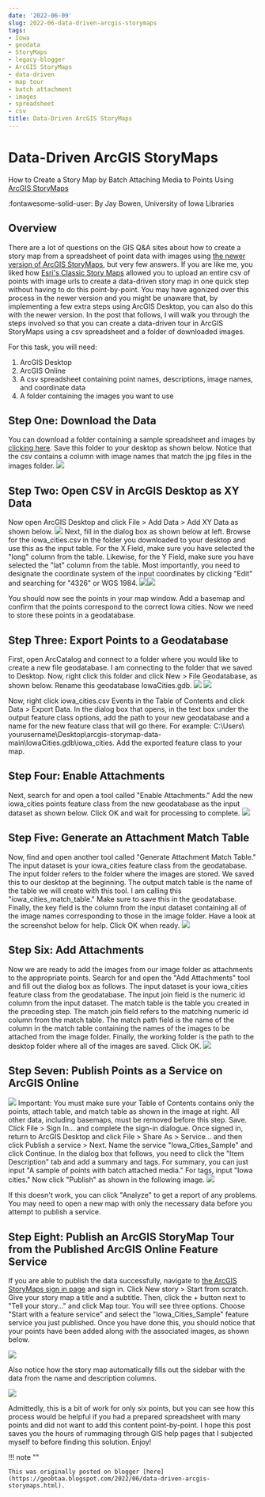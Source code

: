 ```yaml
---
date: '2022-06-09'
slug: 2022-06-data-driven-arcgis-storymaps
tags:
- Iowa
- geodata
- StoryMaps
- legacy-blogger
- ArcGIS StoryMaps
- data-driven
- map tour
- batch attachment
- images
- spreadsheet
- csv
title: Data-Driven ArcGIS StoryMaps
---
```


# Data-Driven ArcGIS StoryMaps

How to Create a Story Map by Batch Attaching Media to Points Using [ArcGIS StoryMaps](https://www.esri.com/en-us/arcgis/products/arcgis-storymaps/overview) 

:fontawesome-solid-user: By Jay Bowen, University of Iowa Libraries 

## Overview 

There are a lot of questions on the GIS Q&A sites about how to create a story map from a spreadsheet of point data with images using [the newer version of ArcGIS StoryMaps](https://www.esri.com/en-us/arcgis/products/arcgis-storymaps/overview), but very few answers. If you are like me, you liked how [Esri's Classic Story Maps](https://storymaps-classic.arcgis.com/en/) allowed you to upload an entire csv of points with image urls to create a data-driven story map in one quick step without having to do this point-by-point. You may have agonized over this process in the newer version and you might be unaware that, by implementing a few extra steps using ArcGIS Desktop, you can also do this with the newer version. In the post that follows, I will walk you through the steps involved so that you can create a data-driven tour in ArcGIS StoryMaps using a csv spreadsheet and a folder of downloaded images. <!-- more --> 

For this task, you will need: 

1. ArcGIS Desktop 
2. ArcGIS Online 
3. A csv spreadsheet containing point names, descriptions, image names, and coordinate data 
4. A folder containing the images you want to use 

## Step One: Download the Data 

You can download a folder containing a sample spreadsheet and images by [clicking here](https://github.com/jebowe3/arcgis-storymap-data/archive/refs/heads/main.zip). Save this folder to your desktop as shown below. Notice that the csv contains a column with image names that match the jpg files in the images folder. ![](https://lh6.googleusercontent.com/4C1tiL_vvb2hpbFp4JBeBnbC-BHS9diIiP-wSRwXIVNRA28p4jcjREDP_kHhkzWdYDUgXIhl6GpLNvNt3gKqBm6puC23tuqBkAUcXtEFn-ryUJzvbo2vErLWHkrXHVZrxyiPNWjCGTMm_mJCPw) 

## Step Two: Open CSV in ArcGIS Desktop as XY Data 

Now open ArcGIS Desktop and click File > Add Data > Add XY Data as shown below. ![](https://lh5.googleusercontent.com/weHujZ406PkLmEfWvf30ROoTnPCg4JdouSbHvkvTK_P5n2bq6phcGRvWIMWKIxQRmms1minfNJmk8s51WFSyHyiyKFlHbR55NO1bQ1Vby8A9Y7n5A0O0ZzeN47Ffv9SFxsIe_498XBcgY2JCaQ) Next, fill in the dialog box as shown below at left. Browse for the iowa_cities.csv in the folder you downloaded to your desktop and use this as the input table. For the X Field, make sure you have selected the "long" column from the table. Likewise, for the Y Field, make sure you have selected the "lat" column from the table. Most importantly, you need to designate the coordinate system of the input coordinates by clicking "Edit" and searching for "4326" or WGS 1984. ![](https://lh6.googleusercontent.com/iLvUjDFCNEP7QieqJmE3rcYJ0izkX_T6nEWuiY766pb1_vK1MzpzjFJml35YJUHre6NvIGUL6hy8vKq31ehK1CBHDWGveqxFrqssa3DPshdE7kdxnqyT5ajOuRdIXtAfhAXPZpaehW4_IvMJfg)![](https://lh6.googleusercontent.com/nsYoFTrnIklWr6DDrNg5M26VqNjxn0WQcZJN7xdmoHJjODYz6Qgof3mLajAAmpkH5hYBONqe3BsyG_Drf4pQG0qq_Vrd7oSauuCPeybiVFuzk4fWdRUJvXYwNFYmCeQuQbPdnOa1nfZ7Fo0fKA) 

You should now see the points in your map window. Add a basemap and confirm that the points correspond to the correct Iowa cities. Now we need to store these points in a geodatabase. 

## Step Three: Export Points to a Geodatabase 

First, open ArcCatalog and connect to a folder where you would like to create a new file geodatabase. I am connecting to the folder that we saved to Desktop. Now, right click this folder and click New > File Geodatabase, as shown below. Rename this geodatabase IowaCities.gdb. ![](https://lh5.googleusercontent.com/c4lAJM8_W2tRt5ysR1z4ZWKZHPYIDAtVjlh_KCqbooSVTK408jGHOKkX01XH5gqiZoPN_auPC-SKYJP9PnRRuTdXqOIrcWIfODBFi-4i9pRQQEuwccu8RJTsyuZ6QoQlnEqJ5c6Bf4XsFMCqnA) ![](https://lh5.googleusercontent.com/oocnOds2LKgr4u_s0x13qB_aHTwyguRh8D1zRivuCrnTKgzraX2xOtDqRvB220keX-Se-dVUByVA3NKgP3WHzBbeLc0CeXmvylJKB98-qLPzGTTeBEteQKgD9S8rpIHi2YHUMUtbCUA4jfP_xA) 

Now, right click iowa_cities.csv Events in the Table of Contents and click Data > Export Data. In the dialog box that opens, in the text box under the output feature class options, add the path to your new geodatabase and a name for the new feature class that will go there. For example: C:\Users\ yourusername\Desktop\arcgis-storymap-data- main\IowaCities.gdb\iowa_cities. Add the exported feature class to your map. 

## Step Four: Enable Attachments 

Next, search for and open a tool called "Enable Attachments." Add the new iowa_cities points feature class from the new geodatabase as the input dataset as shown below. Click OK and wait for processing to complete. ![](https://lh5.googleusercontent.com/3WHM9UYf6C_7nivB2bzk-syw2RL2UuUBE6UsvMIUs8hsbFPEhiibvwnHstwxQpFj-2n-SKLvPgTTDi_fEFrGWXaaV5is7Afw6eziosIMQ4lZ6BGPp_BSRAmE41Cr_6FhrJNe-Hgv1EjVENb7Sw) 

## Step Five: Generate an Attachment Match Table 

Now, find and open another tool called "Generate Attachment Match Table." The input dataset is your iowa_cities feature class from the geodatabase. The input folder refers to the folder where the images are stored. We saved this to our desktop at the beginning. The output match table is the name of the table we will create with this tool. I am calling this "iowa_cities_match_table." Make sure to save this in the geodatabase. Finally, the key field is the column from the input dataset containing all of the image names corresponding to those in the image folder. Have a look at the screenshot below for help. Click OK when ready. ![](https://lh3.googleusercontent.com/mc0mGSGBrIpbyPPCeX2Ier-nCfduLZv4yyGxRlzEkIwk1fqmUi0eoaOxfxcmCvn5Mupw8jXcHdkIJlxnuKohKulwil-LpkYP0Pk2_IVTTzlBRTFAz_Ko5tVYyUkGd0-hSPxDiL1p3fyEOUSEoQ) 

## Step Six: Add Attachments 

Now we are ready to add the images from our image folder as attachments to the appropriate points. Search for and open the "Add Attachments" tool and fill out the dialog box as follows. The input dataset is your iowa_cities feature class from the geodatabase. The input join field is the numeric id column from the input dataset. The match table is the table you created in the preceding step. The match join field refers to the matching numeric id column from the match table. The match path field is the name of the column in the match table containing the names of the images to be attached from the image folder. Finally, the working folder is the path to the desktop folder where all of the images are saved. Click OK. ![](https://lh3.googleusercontent.com/wSbxNAOG7Jsa0Kr5YMyMpIR0Ya3_UWOtKEGem7Z7htBzZDBStrUuyCXD66oHqrFoZvWNXTjP3RzVBZrsZvZ96E2DOengtAvTAvgVG7DknxFp62bR5laGFE2zNETr955_CV0RfLAa8Z51kl1-Xg) 

## Step Seven: Publish Points as a Service on ArcGIS Online 

![](https://lh4.googleusercontent.com/y9AsySfVYthQRwB2OerFqL4V_8hJjVtYqd_PU8AEBQdsQceQo11YVdmtB4msPZnTDFdNzZ32HK17vrF9vRrreZ8oyiPXOsIMqowByQbLJm3gvQ_cKVt8H1vQnUcrZ38vPhNk4E6hMJkaZbA0hA) Important: You must make sure your Table of Contents contains only the points, attach table, and match table as shown in the image at right. All other data, including basemaps, must be removed before this step. Save. Click File > Sign In… and complete the sign-in dialogue. Once signed in, return to ArcGIS Desktop and click File > Share As > Service… and then click Publish a service > Next. Name the service "Iowa_Cities_Sample" and click Continue. In the dialog box that follows, you need to click the "Item Description" tab and add a summary and tags. For summary, you can just input "A sample of points with batch attached media." For tags, input "Iowa cities." Now click "Publish" as shown in the following image. ![](https://lh6.googleusercontent.com/EtmTFgV-oAw3KHLNrxZB1js4W-7fdrVSAa_ikm-o2qcbB_BJnMwiEmno94yLYR5XTKSGWszEFtvY0C8AFub5wcOEWejtKKDec3LNhkr3EmDOc9wNPgeSUyFYRjt0w0FYuSpT7-2tb-D3JY_XZQ) 

If this doesn't work, you can click "Analyze" to get a report of any problems. You may need to open a new map with only the necessary data before you attempt to publish a service. 

## Step Eight: Publish an ArcGIS StoryMap Tour from the Published ArcGIS Online Feature Service 

If you are able to publish the data successfully, navigate to [the ArcGIS StoryMaps sign in page](https://storymaps.arcgis.com/) and sign in. Click New story > Start from scratch. Give your story map a title and a subtitle. Then, click the + button next to "Tell your story…" and click Map tour. You will see three options. Choose "Start with a feature service" and select the "Iowa_Cities_Sample" feature service you just published. Once you have done this, you should notice that your points have been added along with the associated images, as shown below. 

![](https://lh4.googleusercontent.com/ZlhS0myg3in0HncsaU4FQdm5hrGSQjxL3wDt6iv9_LAz1duTP08EYb88l2rWqDGxyZyNSveG9Q-t1LzkWrooye8IVFfBWiDQWHiFLsX75x2raMjlVrnR-wW8AU8KWVdU6EwQWhKrjUWAP6l6Qg) 

Also notice how the story map automatically fills out the sidebar with the data from the name and description columns. 

![](https://lh4.googleusercontent.com/g7uGrZGM03pB-xCsPOtTUhJCQCpdyNkVLOLlJw3yWxdI1A83X1ScQsUYX6chNmS9RKNfujdholT37HU_KucG5Iy1bhv5_P0AhEJRVCkvAVt2XcZRnRqEL_iqliNNYHO-Rb1gUN9hYCKUdpLiyQ) 

Admittedly, this is a bit of work for only six points, but you can see how this process would be helpful if you had a prepared spreadsheet with many points and did not want to add this content point-by-point. I hope this post saves you the hours of rummaging through GIS help pages that I subjected myself to before finding this solution. Enjoy!

!!! note ""

	This was originally posted on blogger [here](https://geobtaa.blogspot.com/2022/06/data-driven-arcgis-storymaps.html).

